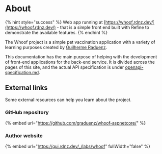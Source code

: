 # About

{% hint style="success" %}
Web app running at [https://whoof.rdnz.dev/](https://whoof.rdnz.dev/) - that is a simple front end built with Refine to demonstrate the available features.
{% endhint %}

The Whoof project is a simple pet vaccination application with a variety of learning purposes created by [Guilherme Raduenz](https://gui.rdnz.dev/\_/).

This documentation has the main purpose of helping with the development of front-end applications for the back-end service. It is divided across the pages of this site, and the actual API specification is under [openapi-specification.md](openapi-specification.md "mention").

## External links

Some external resources can help you learn about the project.

### GitHub repository

{% embed url="https://github.com/graduenz/whoof-aspnetcore/" %}

### Author website

{% embed url="https://gui.rdnz.dev/_/labs/whoof" fullWidth="false" %}

